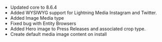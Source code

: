 * Updated core to 8.6.4
* Added WYSIWYG support for Lightning Media Instagram and Twitter.
* Added Image Media type
* Fixed bug with Entity Browsers
* Added Hero image to Press Releases and associated crop type.
* Create default media image content on install